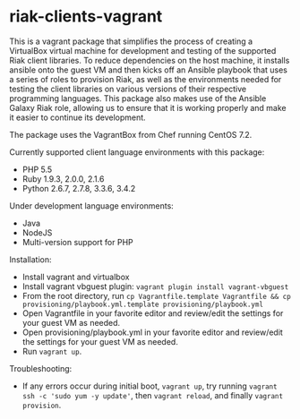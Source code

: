 riak-clients-vagrant
====================

This is a vagrant package that simplifies the process of creating a VirtualBox virtual machine for development and testing of the supported Riak client libraries. To reduce dependencies on the host machine, it installs ansible onto the guest VM and then kicks off an Ansible playbook that uses a series of roles to provision Riak, as well as the environments needed for testing the client libraries on various versions of their respective programming languages. This package also makes use of the Ansible Galaxy Riak role, allowing us to ensure that it is working properly and make it easier to continue its development.

The package uses the VagrantBox from Chef running CentOS 7.2.

Currently supported client language environments with this package:
- PHP 5.5
- Ruby 1.9.3, 2.0.0, 2.1.6
- Python 2.6.7, 2.7.8, 3.3.6, 3.4.2

Under development language environments:
- Java
- NodeJS
- Multi-version support for PHP

Installation:
- Install vagrant and virtualbox
- Install vagrant vbguest plugin:  `vagrant plugin install vagrant-vbguest`
- From the root directory, run `cp Vagrantfile.template Vagrantfile && cp provisioning/playbook.yml.template provisioning/playbook.yml`
- Open Vagrantfile in your favorite editor and review/edit the settings for your guest VM as needed.
- Open provisioning/playbook.yml in your favorite editor and review/edit the settings for your guest VM as needed.
- Run `vagrant up`.

Troubleshooting:
- If any errors occur during initial boot, `vagrant up`, try running `vagrant ssh -c 'sudo yum -y update'`, then `vagrant reload`, and finally `vagrant provision`.
